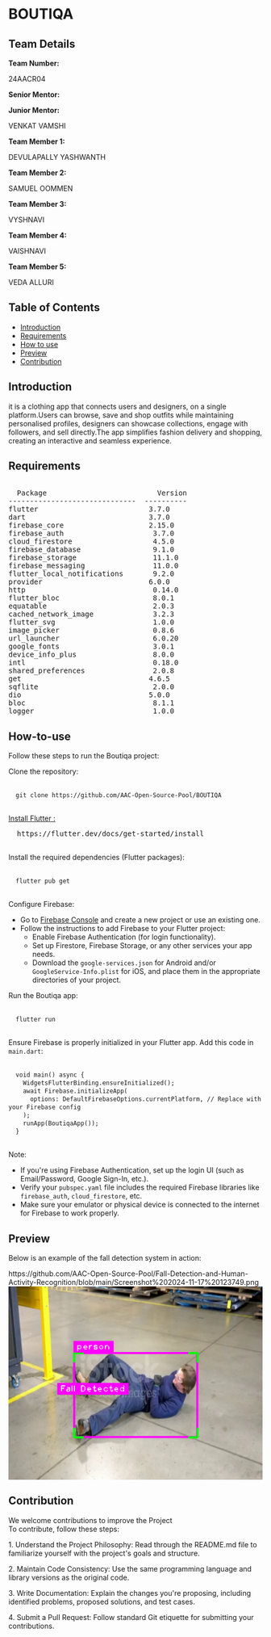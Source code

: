 # BOUTIQA

<h2>Team Details</h2>
<b>Team Number: </b> <p>24AACR04</p>
<b>Senior Mentor:</b><p> </p>
<b>Junior Mentor:</b><p> VENKAT VAMSHI</p>
<b>Team Member 1:</b><p> DEVULAPALLY YASHWANTH</p>
<b>Team Member 2:</b><p> SAMUEL OOMMEN</p>
<b>Team Member 3:</b><p> VYSHNAVI</p>
<b>Team Member 4:</b><p> VAISHNAVI</p>
<b>Team Member 5:</b><p> VEDA ALLURI </p>

## Table of Contents
- [Introduction](#introduction) <br>
- [Requirements](#requirements) <br>
- [How to use](#How-to-use) <br>
- [Preview](#previews)
- [Contribution](#contribution)

<h2>Introduction</h2>
<p> 
it is a clothing app that connects users and designers, on a single platform.Users can browse, save and shop outfits while maintaining personalised profiles, designers can showcase collections, engage with followers, and sell directly.The app simplifies fashion delivery and shopping, creating an interactive and seamless experience.
</p>


<h2>Requirements</h2>

<pre> 
  Package                          Version
------------------------------  ----------
flutter                          3.7.0
dart                             3.7.0
firebase_core                    2.15.0
firebase_auth                     3.7.0
cloud_firestore                   4.5.0
firebase_database                 9.1.0
firebase_storage                  11.1.0
firebase_messaging                11.0.0
flutter_local_notifications       9.2.0
provider                         6.0.0
http                              0.14.0
flutter_bloc                      8.0.1
equatable                         2.0.3
cached_network_image              3.2.3
flutter_svg                       1.0.0
image_picker                      0.8.6
url_launcher                      6.0.20
google_fonts                      3.0.1
device_info_plus                  8.0.0
intl                              0.18.0
shared_preferences                2.0.8
get                              4.6.5
sqflite                           2.0.0
dio                              5.0.0
bloc                              8.1.1
logger                            1.0.0
</pre>


<h2>How-to-use</h2>
<p>Follow these steps to run the Boutiqa project:</p>

<p>Clone the repository:</p>
<pre>
  <code>
  git clone https://github.com/AAC-Open-Source-Pool/BOUTIQA
  </code>
</pre>


<p> <a href = "https://flutter.dev/docs/get-started/install">Install Flutter :</a></p>
  <pre>
  https://flutter.dev/docs/get-started/install
  </pre>



<p>Install the required dependencies (Flutter packages):</p>
<pre>
  <code>
  flutter pub get
  </code>
</pre>

<p>Configure Firebase:</p>
<ul>
  <li>Go to <a href="https://console.firebase.google.com/">Firebase Console</a> and create a new project or use an existing one.</li>
  <li>Follow the instructions to add Firebase to your Flutter project:
    <ul>
      <li>Enable Firebase Authentication (for login functionality).</li>
      <li>Set up Firestore, Firebase Storage, or any other services your app needs.</li>
      <li>Download the <code>google-services.json</code> for Android and/or <code>GoogleService-Info.plist</code> for iOS, and place them in the appropriate directories of your project.</li>
    </ul>
  </li>
</ul>

<p>Run the Boutiqa app:</p>
<pre>
  <code>
  flutter run
  </code>
</pre>

<p>Ensure Firebase is properly initialized in your Flutter app. Add this code in <code>main.dart</code>:</p>
<pre>
  <code>
  void main() async {
    WidgetsFlutterBinding.ensureInitialized();
    await Firebase.initializeApp(
      options: DefaultFirebaseOptions.currentPlatform, // Replace with your Firebase config
    );
    runApp(BoutiqaApp());
  }
  </code>
</pre>

<p>Note:</p>
<ul>
  <li>If you're using Firebase Authentication, set up the login UI (such as Email/Password, Google Sign-In, etc.).</li>
  <li>Verify your <code>pubspec.yaml</code> file includes the required Firebase libraries like <code>firebase_auth</code>, <code>cloud_firestore</code>, etc.</li>
  <li>Make sure your emulator or physical device is connected to the internet for Firebase to work properly.</li>
</ul>
<h2>Preview</h2>
<p>Below is an example of the fall detection system in action:</p>
https://github.com/AAC-Open-Source-Pool/Fall-Detection-and-Human-Activity-Recognition/blob/main/Screenshot%202024-11-17%20123749.png
<div style="display: flex; align-items: center;">
  <img src="https://github.com/AAC-Open-Source-Pool/Fall-Detection-and-Human-Activity-Recognition/blob/main/Screenshot%202024-11-17%20123749.png">
</div>

<h2>Contribution</h2>
<p>We welcome contributions to improve the Project <br>
To contribute, follow these steps:

1.⁠ ⁠Understand the Project Philosophy: Read through the README.md file to familiarize yourself with the project's goals and structure.

2.⁠ ⁠Maintain Code Consistency: Use the same programming language and library versions as the original code.

3.⁠ ⁠Write Documentation: Explain the changes you're proposing, including identified problems, proposed solutions, and test cases.

4.⁠ ⁠Submit a Pull Request: Follow standard Git etiquette for submitting your contributions.</p>
